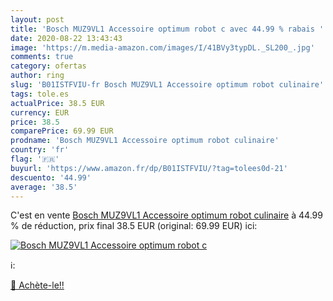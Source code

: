 ```yaml
---
layout: post
title: 'Bosch MUZ9VL1 Accessoire optimum robot c avec 44.99 % rabais '
date: 2020-08-22 13:43:43
image: 'https://m.media-amazon.com/images/I/41BVy3typDL._SL200_.jpg'
comments: true
category: ofertas
author: ring
slug: 'B01ISTFVIU-fr Bosch MUZ9VL1 Accessoire optimum robot culinaire'
tags: tole.es
actualPrice: 38.5 EUR
currency: EUR
price: 38.5
comparePrice: 69.99 EUR
prodname: 'Bosch MUZ9VL1 Accessoire optimum robot culinaire'
country: 'fr'
flag: '🇫🇷'
buyurl: 'https://www.amazon.fr/dp/B01ISTFVIU/?tag=tolees0d-21'
descuento: '44.99'
average: '38.5'
---
```


C'est en vente [Bosch MUZ9VL1 Accessoire optimum robot culinaire](https://www.amazon.fr/dp/B01ISTFVIU/?tag=tolees0d-21)  à  44.99 % de réduction, prix final  38.5 EUR (original: 69.99 EUR) ici:

[![Bosch MUZ9VL1 Accessoire optimum robot c](https://m.media-amazon.com/images/I/41BVy3typDL._SL200_.jpg)](https://www.amazon.fr/dp/B01ISTFVIU/?tag=tolees0d-21)

ℹ️:


[🛒 Achète-le!!](https://www.amazon.fr/dp/B01ISTFVIU/?tag=tolees0d-21)
